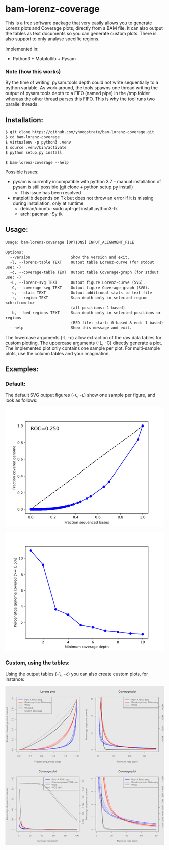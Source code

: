 bam-lorenz-coverage
===================

This is a free software package that very easily allows you to generate
Lorenz plots and Coverage plots, directly from a BAM file. It can also
output the tables as text documents so you can generate custom plots.
There is also support to only analyse specific regions.

Implemented in:
 * Python3 + Matplotlib + Pysam


### Note (how this works) ####

By the time of writing, pysam.tools.depth could not write sequentially
to a python variable. As work around, the tools spawns one thread
writing the output of pysam.tools.depth to a FIFO (named pipe) in the 
/tmp folder whereas the other thread parses this FIFO. This is why the
tool runs two parallel threads.


## Installation: ##

```
$ git clone https://github.com/yhoogstrate/bam-lorenz-coverage.git
$ cd bam-lorenz-coverage
$ virtualenv -p python3 .venv
$ source .venv/bin/activate
$ python setup.py install

$ bam-lorenz-coverage --help
```

Possible issues:
 - pysam is currently incompatible with python 3.7 - manual installation of pysam is still possible (git clone + python setup.py install)
   * This issue has been resolved
 - matplotlib depends on Tk but does not throw an error if it is missing during installation, only at runtime
   * debian/ubuntu: sudo apt-get install python3-tk
   * arch: pacman -Sy tk

## Usage: ##

```
Usage: bam-lorenz-coverage [OPTIONS] INPUT_ALIGNMENT_FILE

Options:
  --version                  Show the version and exit.
  -l, --lorenz-table TEXT    Output table Lorenz-curve (for stdout use: -)
  -c, --coverage-table TEXT  Output table Coverage-graph (for stdout use: -)
  -L, --lorenz-svg TEXT      Output figure Lorenz-curve (SVG).
  -C, --coverage-svg TEXT    Output figure Coverage-graph (SVG).
  -s, --stats TEXT           Output additional stats to text-file
  -r, --region TEXT          Scan depth only in selected region <chr:from-to>
                             (all positions: 1-based)
  -b, --bed-regions TEXT     Scan depth only in selected positions or regions
                             (BED file: start: 0-based & end: 1-based)
  --help                     Show this message and exit.
```

The lowercase arguments (-l, -c) allow extraction of the raw data tables for custom plotting. The uppercase arguments (-L, -C) directly generate a plot. The implemented plot only contains one sample per plot. For multi-sample plots, use the column tables and your imagination.

## Examples: ##
### Default: ###

The default SVG output figures (`-C`, `-L`) show one sample per figure, and look as follows:

![Default Lorenz plot](share/example_lorenz.png)


![Default Coverage plot](share/example_coverage.png)

### Custom, using the tables: ###

Using the output tables (`-l`, `-c`) you can also create custom plots, for instance:

![Custom multi-sample plots of the tables](share/custom_plots.png)



